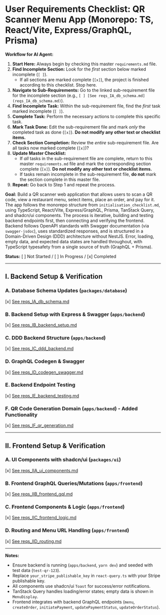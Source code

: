 # User Requirements Checklist: QR Scanner Menu App (Monorepo: TS, React/Vite, Express/GraphQL, Prisma)

**Workflow for AI Agent:**

1.  **Start Here:** Always begin by checking this master `requirements.md` file.
2.  **Find Incomplete Section:** Look for the _first_ section below marked incomplete (`[ ]`).
    - If all sections are marked complete (`[x]`), the project is finished according to this checklist. Stop here.
3.  **Navigate to Sub-Requirements:** Go to the linked sub-requirement file for the incomplete section (e.g., `[ ] [See reqs_IA_db_schema.md](reqs_IA_db_schema.md)`).
4.  **Find Incomplete Task:** Within the sub-requirement file, find the _first_ task marked incomplete (`[ ]`).
5.  **Complete Task:** Perform the necessary actions to complete this specific task.
6.  **Mark Task Done:** Edit the sub-requirement file and mark _only_ the completed task as done (`[x]`). **Do not modify any other text or checklist items.**
7.  **Check Section Completion:** Review the _entire_ sub-requirement file. Are all tasks now marked complete (`[x]`)?
8.  **Update Master Checklist:**
    - If _all_ tasks in the sub-requirement file are complete, return to this master `requirements.md` file and mark the corresponding section complete (`[x]`). **Do not modify any other text or checklist items.**
    - If tasks remain incomplete in the sub-requirement file, **do not** mark the section complete in this master file.
9.  **Repeat:** Go back to Step 1 and repeat the process.

**Goal:** Build a QR scanner web application that allows users to scan a QR code, view a restaurant menu, select items, place an order, and pay for it. The app follows the monorepo structure from `initialisation_checklist.md`, using TypeScript, React/Vite, Express/GraphQL, Prisma, TanStack Query, and shadcn/ui components. The process is iterative, building and testing backend endpoints first, then connecting and verifying the frontend. Backend follows OpenAPI standards with Swagger documentation (via `swagger-jsdoc`), uses standardized responses, and is structured in a Domain-Driven Design (DDD) architecture without NestJS. Error, loading, empty data, and expected data states are handled throughout, with TypeScript typesafety from a single source of truth (GraphQL + Prisma).

**Status:** [ ] Not Started / [ ] In Progress / [x] Completed

---

## I. Backend Setup & Verification

### A. Database Schema Updates (`packages/database`)

[x] [See reqs_IA_db_schema.md](reqs_IA_db_schema.md)

### B. Backend Setup with Express & Swagger (`apps/backend`)

[x] [See reqs_IB_backend_setup.md](reqs_IB_backend_setup.md)

### C. DDD Backend Structure (`apps/backend`)

[x] [See reqs_IC_ddd_backend.md](reqs_IC_ddd_backend.md)

### D. GraphQL Codegen & Swagger

[x] [See reqs_ID_codegen_swagger.md](reqs_ID_codegen_swagger.md)

### E. Backend Endpoint Testing

[x] [See reqs_IE_backend_testing.md](reqs_IE_backend_testing.md)

### F. QR Code Generation Domain (`apps/backend`) - Added Functionality

[x] [See reqs_IF_qr_generation.md](reqs_IF_qr_generation.md)

---

## II. Frontend Setup & Verification

### A. UI Components with shadcn/ui (`packages/ui`)

[x] [See reqs_IIA_ui_components.md](reqs_IIA_ui_components.md)

### B. Frontend GraphQL Queries/Mutations (`apps/frontend`)

[x] [See reqs_IIB_frontend_gql.md](reqs_IIB_frontend_gql.md)

### C. Frontend Components & Logic (`apps/frontend`)

[x] [See reqs_IIC_frontend_logic.md](reqs_IIC_frontend_logic.md)

### D. Routing and Menu URL Handling (`apps/frontend`)

[x] [See reqs_IID_routing.md](reqs_IID_routing.md)

---

**Notes:**

- Ensure backend is running (`apps/backend`, `yarn dev`) and seeded with test data (`test-qr-123`).
- Replace `your_stripe_publishable_key` in `react-query.ts` with your Stripe publishable key.
- All components use shadcn/ui `Toast` for success/error notifications.
- TanStack Query handles loading/error states; empty data is shown in `MenuDisplay`.
- Frontend integrates with backend GraphQL endpoints (`menu`, `createOrder`, `initiatePayment`, `updatePaymentStatus`, `updateOrderStatus`).
